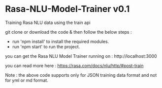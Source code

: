 # Rasa-NLU-Model-Trainer v0.1
Training Rasa NLU data using the train api

git clone or download the code & then follow the below steps :
- run 'npm install' to install the required modules.
- run 'npm start' to run the project.

you can get the Rasa NLU Model Trainer running on : http://localhost:3000


you can read more here : https://rasa.com/docs/nlu/http/#post-train


Note : the above code supports only for JSON training data format and not for yml or md format.

